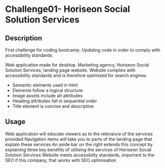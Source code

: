 # Challenge01- Horiseon Social Solution Services

## Description
First challenge for coding bootcamp.
Updating code in order to comply with accessibility standards.

Web application made for desktop. 
Marketing agency, Horiseon Social Solution Services, landing page website.
Website complies with accessibility standards and is therefore optimized for search engines

* Semantic elements used in html
* Elements follow a logical structure
* Image assets include alt attributes
* Heading attributes fall in sequential order
* Title element is concise and descriptive

## Usage

Web application will educate viewers as to the relevance of the services provided
Navigation items will take you to parts of the landing page that explain these services
An aside bar on the right extends this concept by explaining three key benefits of utilising the services of Horiseon Social Solution Services
Website meets accessibilty standards, important to the SEO if this company, that works with SEO optimisation


